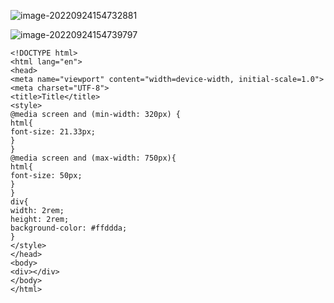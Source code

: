 ![image-20220924154732881](https://manv-typora.oss-cn-hangzhou.aliyuncs.com/typora-imgimage-20220924154732881.png)

![image-20220924154739797](https://manv-typora.oss-cn-hangzhou.aliyuncs.com/typora-imgimage-20220924154739797.png)

```
<!DOCTYPE html>
<html lang="en">
<head>
<meta name="viewport" content="width=device-width, initial-scale=1.0">
<meta charset="UTF-8">
<title>Title</title>
<style>
@media screen and (min-width: 320px) {
html{
font-size: 21.33px;
}
}
@media screen and (max-width: 750px){
html{
font-size: 50px;
}
}
div{
width: 2rem;
height: 2rem;
background-color: #ffddda;
}
</style>
</head>
<body>
<div></div>
</body>
</html>

```


